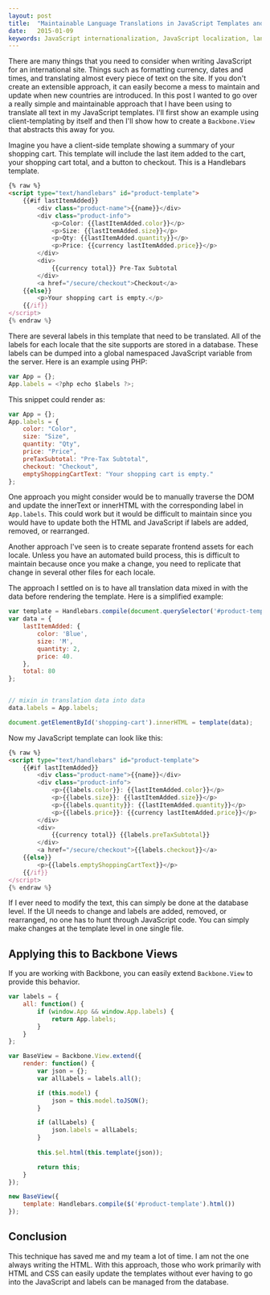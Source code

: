 ```yaml
---
layout: post
title:  "Maintainable Language Translations in JavaScript Templates and Backbone Views"
date:   2015-01-09
keywords: JavaScript internationalization, JavaScript localization, languages translations, language translations in client-side templates
---
```


There are many things that you need to consider when writing JavaScript for an international site. Things such as formatting currency, dates and times, and translating almost every piece of text on the site. If you don't create an extensible approach, it can easily become a mess to maintain and update when new countries are introduced. In this post I wanted to go over a really simple and maintainable approach that I have been using to translate all text in my JavaScript templates. I'll first show an example using client-templating by itself and then I'll show how to create a `Backbone.View` that abstracts this away for you.

Imagine you have a client-side template showing a summary of your shopping cart. This template will include the last item added to the cart, your shopping cart total, and a button to checkout. This is a Handlebars template.

```html
{% raw %}
<script type="text/handlebars" id="product-template">
	{{#if lastItemAdded}}
		<div class="product-name">{{name}}</div>
	    <div class="product-info">
	        <p>Color: {{lastItemAdded.color}}</p>
	        <p>Size: {{lastItemAdded.size}}</p>
	        <p>Qty: {{lastItemAdded.quantity}}</p>
	        <p>Price: {{currency lastItemAdded.price}}</p>
	    </div>
	    <div>
	    	{{currency total}} Pre-Tax Subtotal
	    </div>
	    <a href="/secure/checkout">Checkout</a>
    {{else}}
        <p>Your shopping cart is empty.</p>
    {{/if}}
</script>
{% endraw %}
```

There are several labels in this template that need to be translated. All of the labels for each locale that the site supports are stored in a database. These labels can be dumped into a global namespaced JavaScript variable from the server. Here is an example using PHP:

```js
var App = {};
App.labels = <?php echo $labels ?>;
```

This snippet could render as:

```js
var App = {};
App.labels = {
	color: "Color",
	size: "Size",
	quantity: "Qty",
	price: "Price",
	preTaxSubtotal: "Pre-Tax Subtotal",
	checkout: "Checkout",
	emptyShoppingCartText: "Your shopping cart is empty."	
};
```


One approach you might consider would be to manually traverse the DOM and update the innerText or innerHTML with the corresponding label in `App.labels`. This could work but it would be difficult to maintain since you would have to update both the HTML and JavaScript if labels are added, removed, or rearranged.

Another approach I've seen is to create separate frontend assets for each locale. Unless you have an automated build process, this is difficult to maintain because once you make a change, you need to replicate that change in several other files for each locale.

The approach I settled on is to have all translation data mixed in with the data before rendering the template. Here is a simplified example:

```js
var template = Handlebars.compile(document.querySelector('#product-template').innerHTML);
var data = {
	lastItemAdded: {
		color: 'Blue',
		size: 'M',
		quantity: 2,
		price: 40.
	},
	total: 80
};


// mixin in translation data into data
data.labels = App.labels;

document.getElementById('shopping-cart').innerHTML = template(data);
```

Now my JavaScript template can look like this:

```html
{% raw %}
<script type="text/handlebars" id="product-template">
	{{#if lastItemAdded}}
		<div class="product-name">{{name}}</div>
	    <div class="product-info">
	        <p>{{labels.color}}: {{lastItemAdded.color}}</p>
	        <p>{{labels.size}}: {{lastItemAdded.size}}</p>
	        <p>{{labels.quantity}}: {{lastItemAdded.quantity}}</p>
	        <p>{{labels.price}}: {{currency lastItemAdded.price}}</p>
	    </div>
	    <div>
	    	{{currency total}} {{labels.preTaxSubtotal}}
	    </div>
	    <a href="/secure/checkout">{{labels.checkout}}</a>
    {{else}}
        <p>{{labels.emptyShoppingCartText}}</p>
    {{/if}}
</script>
{% endraw %}
```

If I ever need to modify the text, this can simply be done at the database level. If the UI needs to change and labels are added, removed, or rearranged, no one has to hunt through JavaScript code. You can simply make changes at the template level in one single file.

## Applying this to Backbone Views

If you are working with Backbone, you can easily extend `Backbone.View` to provide this behavior.

```js
var labels = {
	all: function() {
		if (window.App && window.App.labels) {
			return App.labels;
		}
	}	
};

var BaseView = Backbone.View.extend({
	render: function() {
		var json = {};
		var allLabels = labels.all();

		if (this.model) {
			json = this.model.toJSON();
		}

		if (allLabels) {
			json.labels = allLabels;
		}
		
		this.$el.html(this.template(json));

		return this;
	}
});

new BaseView({
	template: Handlebars.compile($('#product-template').html())
});
```

## Conclusion

This technique has saved me and my team a lot of time. I am not the one always writing the HTML. With this approach, those who work primarily with HTML and CSS can easily update the templates without ever having to go into the JavaScript and labels can be managed from the database.

